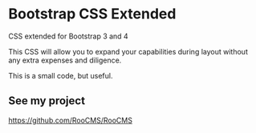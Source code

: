 # Bootstrap CSS Extended

CSS extended for Bootstrap 3 and 4

This CSS will allow you to expand your capabilities during layout without any extra expenses and diligence.

This is a small code, but useful.

## See my project
https://github.com/RooCMS/RooCMS
